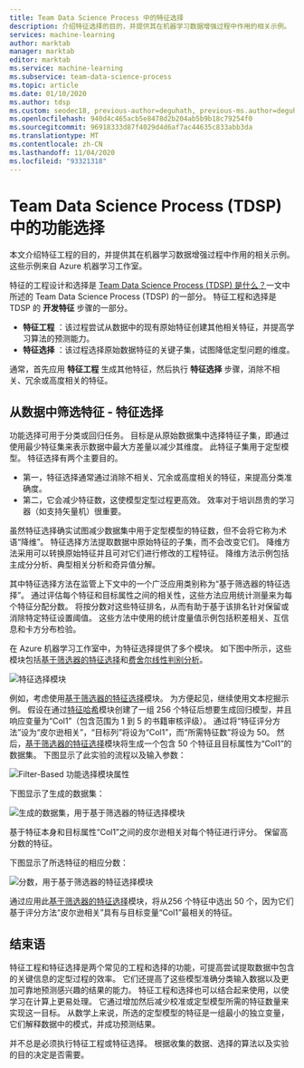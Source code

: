 ```yaml
---
title: Team Data Science Process 中的特征选择
description: 介绍特征选择的目的，并提供其在机器学习数据增强过程中作用的相关示例。
services: machine-learning
author: marktab
manager: marktab
editor: marktab
ms.service: machine-learning
ms.subservice: team-data-science-process
ms.topic: article
ms.date: 01/10/2020
ms.author: tdsp
ms.custom: seodec18, previous-author=deguhath, previous-ms.author=deguhath
ms.openlocfilehash: 940d4c465acb5e8478d2b204ab5b9b18c79254f0
ms.sourcegitcommit: 96918333d87f4029d4d6af7ac44635c833abb3da
ms.translationtype: MT
ms.contentlocale: zh-CN
ms.lasthandoff: 11/04/2020
ms.locfileid: "93321318"
---
```

# <a name="feature-selection-in-the-team-data-science-process-tdsp"></a>Team Data Science Process (TDSP) 中的功能选择
本文介绍特征工程的目的，并提供其在机器学习数据增强过程中作用的相关示例。 这些示例来自 Azure 机器学习工作室。

特征的工程设计和选择是 [Team Data Science Process (TDSP) 是什么？](overview.md)一文中所述的 Team Data Science Process (TDSP) 的一部分。 特征工程和选择是 TDSP 的 **开发特征** 步骤的一部分。

* **特征工程** ：该过程尝试从数据中的现有原始特征创建其他相关特征，并提高学习算法的预测能力。
* **特征选择** ：该过程选择原始数据特征的关键子集，试图降低定型问题的维度。

通常，首先应用 **特征工程** 生成其他特征，然后执行 **特征选择** 步骤，消除不相关、冗余或高度相关的特征。

## <a name="filter-features-from-your-data---feature-selection"></a>从数据中筛选特征 - 特征选择
功能选择可用于分类或回归任务。 目标是从原始数据集中选择特征子集，即通过使用最少特征集来表示数据中最大方差量以减少其维度。 此特征子集用于定型模型。 特征选择有两个主要目的。

* 第一，特征选择通常通过消除不相关、冗余或高度相关的特征，来提高分类准确度。
* 第二，它会减少特征数，这使模型定型过程更高效。 效率对于培训昂贵的学习器（如支持矢量机）很重要。

虽然特征选择确实试图减少数据集中用于定型模型的特征数，但不会将它称为术语“降维”。 特征选择方法提取数据中原始特征的子集，而不会改变它们。  降维方法采用可以转换原始特征并且可对它们进行修改的工程特征。 降维方法示例包括主成分分析、典型相关分析和奇异值分解。

其中特征选择方法在监管上下文中的一个广泛应用类别称为“基于筛选器的特征选择”。 通过评估每个特征和目标属性之间的相关性，这些方法应用统计测量来为每个特征分配分数。 将按分数对这些特征排名，从而有助于基于该排名针对保留或消除特定特征设置阈值。 这些方法中使用的统计度量值示例包括积差相关、互信息和卡方分布检验。

在 Azure 机器学习工作室中，为特征选择提供了多个模块。 如下图中所示，这些模块包括[基于筛选器的特征选择][filter-based-feature-selection]和[费舍尔线性判别分析][fisher-linear-discriminant-analysis]。

![特征选择模块](./media/select-features/feature-Selection.png)

例如，考虑使用[基于筛选器的特征选择][filter-based-feature-selection]模块。 为方便起见，继续使用文本挖掘示例。 假设在通过[特征哈希][feature-hashing]模块创建了一组 256 个特征后想要生成回归模型，并且响应变量为“Col1”（包含范围为 1 到 5 的书籍审核评级）。 通过将“特征评分方法”设为“皮尔逊相关”，“目标列”将设为“Col1”，而“所需特征数”将设为 50。 然后，[基于筛选器的特征选择][filter-based-feature-selection]模块将生成一个包含 50 个特征且目标属性为“Col1”的数据集。 下图显示了此实验的流程以及输入参数：

![Filter-Based 功能选择模块属性](./media/select-features/feature-Selection1.png)

下图显示了生成的数据集：

![生成的数据集，用于基于筛选器的特征选择模块](./media/select-features/feature-Selection2.png)

基于特征本身和目标属性“Col1”之间的皮尔逊相关对每个特征进行评分。 保留高分数的特征。

下图显示了所选特征的相应分数：

![分数，用于基于筛选器的特征选择模块](./media/select-features/feature-Selection3.png)

通过应用此[基于筛选器的特征选择][filter-based-feature-selection]模块，将从256 个特征中选出 50 个，因为它们基于评分方法“皮尔逊相关”具有与目标变量“Col1”最相关的特征。

## <a name="conclusion"></a>结束语
特征工程和特征选择是两个常见的工程和选择的功能，可提高尝试提取数据中包含的关键信息的定型过程的效率。 它们还提高了这些模型准确分类输入数据以及更加可靠地预测感兴趣的结果的能力。 特征工程和选择也可以结合起来使用，以使学习在计算上更易处理。 它通过增加然后减少校准或定型模型所需的特征数量来实现这一目标。 从数学上来说，所选的定型模型的特征是一组最小的独立变量，它们解释数据中的模式，并成功预测结果。

并不总是必须执行特征工程或特征选择。 根据收集的数据、选择的算法以及实验的目的决定是否需要。

<!-- Module References -->
[feature-hashing]: /azure/machine-learning/studio-module-reference/feature-hashing
[filter-based-feature-selection]: /previous-versions/azure/dn905854(v=azure.100)
[fisher-linear-discriminant-analysis]: /azure/machine-learning/studio-module-reference/fisher-linear-discriminant-analysis